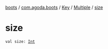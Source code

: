 [boots](../../../index.md) / [com.agoda.boots](../../index.md) / [Key](../index.md) / [Multiple](index.md) / [size](./size.md)

# size

`val size: `[`Int`](https://kotlinlang.org/api/latest/jvm/stdlib/kotlin/-int/index.html)